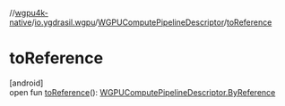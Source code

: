 //[wgpu4k-native](../../../index.md)/[io.ygdrasil.wgpu](../index.md)/[WGPUComputePipelineDescriptor](index.md)/[toReference](to-reference.md)

# toReference

[android]\
open fun [toReference](to-reference.md)(): [WGPUComputePipelineDescriptor.ByReference](../../io.ygdrasil.wgpu.android/-w-g-p-u-compute-pipeline-descriptor/-by-reference/index.md)